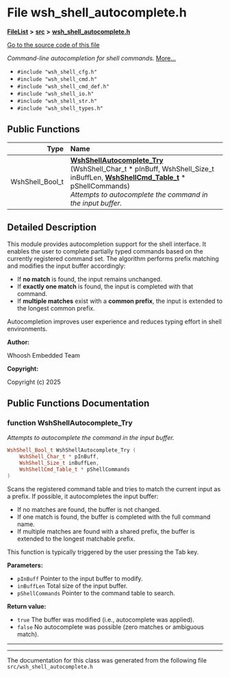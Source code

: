 

# File wsh\_shell\_autocomplete.h



[**FileList**](files.md) **>** [**src**](dir_68267d1309a1af8e8297ef4c3efbcdba.md) **>** [**wsh\_shell\_autocomplete.h**](wsh__shell__autocomplete_8h.md)

[Go to the source code of this file](wsh__shell__autocomplete_8h_source.md)

_Command-line autocompletion for shell commands._ [More...](#detailed-description)

* `#include "wsh_shell_cfg.h"`
* `#include "wsh_shell_cmd.h"`
* `#include "wsh_shell_cmd_def.h"`
* `#include "wsh_shell_io.h"`
* `#include "wsh_shell_str.h"`
* `#include "wsh_shell_types.h"`





































## Public Functions

| Type | Name |
| ---: | :--- |
|  WshShell\_Bool\_t | [**WshShellAutocomplete\_Try**](#function-wshshellautocomplete_try) (WshShell\_Char\_t \* pInBuff, WshShell\_Size\_t inBuffLen, [**WshShellCmd\_Table\_t**](structWshShellCmd__Table__t.md) \* pShellCommands) <br>_Attempts to autocomplete the command in the input buffer._  |




























## Detailed Description


This module provides autocompletion support for the shell interface. It enables the user to complete partially typed commands based on the currently registered command set. The algorithm performs prefix matching and modifies the input buffer accordingly:



* If **no match** is found, the input remains unchanged.
* If **exactly one match** is found, the input is completed with that command.
* If **multiple matches** exist with a **common prefix**, the input is extended to the longest common prefix.




Autocompletion improves user experience and reduces typing effort in shell environments.




**Author:**

Whoosh Embedded Team 




**Copyright:**

Copyright (c) 2025 





    
## Public Functions Documentation




### function WshShellAutocomplete\_Try 

_Attempts to autocomplete the command in the input buffer._ 
```C++
WshShell_Bool_t WshShellAutocomplete_Try (
    WshShell_Char_t * pInBuff,
    WshShell_Size_t inBuffLen,
    WshShellCmd_Table_t * pShellCommands
) 
```



Scans the registered command table and tries to match the current input as a prefix. If possible, it autocompletes the input buffer:



* If no matches are found, the buffer is not changed.
* If one match is found, the buffer is completed with the full command name.
* If multiple matches are found with a shared prefix, the buffer is extended to the longest matchable prefix.




This function is typically triggered by the user pressing the Tab key.




**Parameters:**


* `pInBuff` Pointer to the input buffer to modify. 
* `inBuffLen` Total size of the input buffer. 
* `pShellCommands` Pointer to the command table to search.



**Return value:**


* `true` The buffer was modified (i.e., autocomplete was applied). 
* `false` No autocomplete was possible (zero matches or ambiguous match). 




        

<hr>

------------------------------
The documentation for this class was generated from the following file `src/wsh_shell_autocomplete.h`


